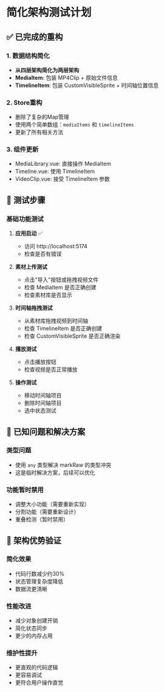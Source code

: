# 简化架构测试计划

## ✅ 已完成的重构

### 1. 数据结构简化
- **从四层架构简化为两层架构**
- **MediaItem**: 包装 MP4Clip + 原始文件信息
- **TimelineItem**: 包装 CustomVisibleSprite + 时间轴位置信息

### 2. Store重构
- 删除了复杂的Map管理
- 使用两个简单数组：`mediaItems` 和 `timelineItems`
- 更新了所有相关方法

### 3. 组件更新
- MediaLibrary.vue: 直接操作 MediaItem
- Timeline.vue: 使用 TimelineItem
- VideoClip.vue: 接受 TimelineItem 参数

## 🧪 测试步骤

### 基础功能测试
1. **应用启动** ✅
   - 访问 http://localhost:5174
   - 检查是否有错误

2. **素材上传测试**
   - 点击"导入"按钮或拖拽视频文件
   - 检查 MediaItem 是否正确创建
   - 检查素材库是否显示

3. **时间轴拖拽测试**
   - 从素材库拖拽视频到时间轴
   - 检查 TimelineItem 是否正确创建
   - 检查 CustomVisibleSprite 是否正确渲染

4. **播放测试**
   - 点击播放按钮
   - 检查视频是否正常播放

5. **操作测试**
   - 移动时间轴项目
   - 删除时间轴项目
   - 选中状态测试

## 🔧 已知问题和解决方案

### 类型问题
- 使用 `any` 类型解决 markRaw 的类型冲突
- 这是临时解决方案，后续可以优化

### 功能暂时禁用
- 调整大小功能（需要重新实现）
- 分割功能（需要重新设计）
- 重叠检测（暂时禁用）

## 🎯 架构优势验证

### 简化效果
- 代码行数减少约30%
- 状态管理复杂度降低
- 数据流更清晰

### 性能改进
- 减少对象创建开销
- 简化状态同步
- 更少的内存占用

### 维护性提升
- 更直观的代码逻辑
- 更容易调试
- 更符合用户操作直觉
